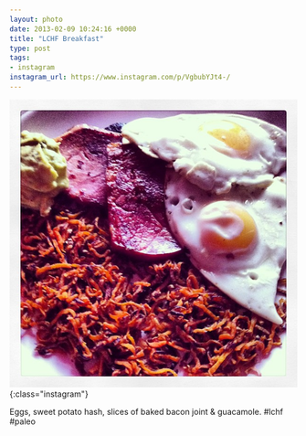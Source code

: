 ```yaml
---
layout: photo
date: 2013-02-09 10:24:16 +0000
title: "LCHF Breakfast"
type: post
tags:
- instagram
instagram_url: https://www.instagram.com/p/VgbubYJt4-/
---
```


![Instagram - VgbubYJt4-](/img/VgbubYJt4-.jpg){:class="instagram"}

Eggs, sweet potato hash, slices of baked bacon joint & guacamole. #lchf #paleo
